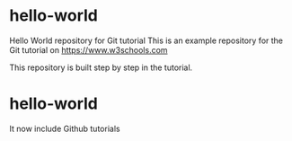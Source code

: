 # hello-world
Hello World repository for Git tutorial
This is an example repository for the Git tutorial on https://www.w3schools.com

This repository is built step by step in the tutorial.
# hello-world
It now include Github tutorials 
